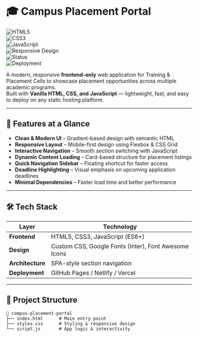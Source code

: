 # 🎓 Campus Placement Portal  

![HTML5](https://img.shields.io/badge/HTML5-orange?logo=html5&logoColor=white)  
![CSS3](https://img.shields.io/badge/CSS3-blue?logo=css3&logoColor=white)  
![JavaScript](https://img.shields.io/badge/JavaScript-ES6%2B-yellow?logo=javascript&logoColor=black)  
![Responsive Design](https://img.shields.io/badge/Responsive%20Design-Mobile--First-green)  
![Status](https://img.shields.io/badge/Status-Active-success)  
![Deployment](https://img.shields.io/badge/Deploy-GitHub%20Pages-brightgreen)  

A modern, responsive **frontend-only** web application for Training & Placement Cells to showcase placement opportunities across multiple academic programs.  
Built with **Vanilla HTML, CSS, and JavaScript** — lightweight, fast, and easy to deploy on any static hosting platform.  

---

## 🚀 Features at a Glance  
- **Clean & Modern UI** – Gradient-based design with semantic HTML  
- **Responsive Layout** – Mobile-first design using Flexbox & CSS Grid  
- **Interactive Navigation** – Smooth section switching with JavaScript  
- **Dynamic Content Loading** – Card-based structure for placement listings  
- **Quick Navigation Sidebar** – Floating shortcut for faster access  
- **Deadline Highlighting** – Visual emphasis on upcoming application deadlines  
- **Minimal Dependencies** – Faster load time and better performance  

---

## 🛠 Tech Stack  
| Layer      | Technology |
|------------|------------|
| **Frontend** | HTML5, CSS3, JavaScript (ES6+) |
| **Design**  | Custom CSS, Google Fonts (Inter), Font Awesome Icons |
| **Architecture** | SPA-style section navigation |
| **Deployment** | GitHub Pages / Netlify / Vercel |

---

## 📂 Project Structure  
```plaintext
📁 campus-placement-portal
├── index.html      # Main entry point
├── styles.css      # Styling & responsive design
└── script.js       # App logic & interactivity
